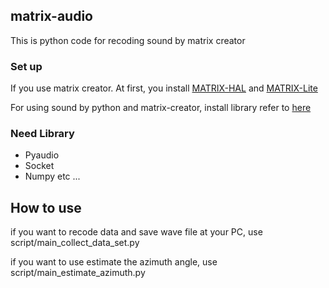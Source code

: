 ## matrix-audio
This is python code for recoding sound by matrix creator

### Set up
If you use matrix creator.
At first, you install [MATRIX-HAL](https://matrix-io.github.io/matrix-documentation/matrix-hal/overview/) and [MATRIX-Lite](https://matrix-io.github.io/matrix-documentation/matrix-lite/overview/)

For using sound by python and matrix-creator, install library refer to [here](https://matrix-io.github.io/matrix-documentation/matrix-lite/py-reference/alsa-mics/)

### Need Library

* Pyaudio
* Socket
* Numpy etc ...

## How to use
if you want to recode data and save wave file at your PC, use script/main_collect_data_set.py  

if you want to use estimate the azimuth angle, use script/main_estimate_azimuth.py